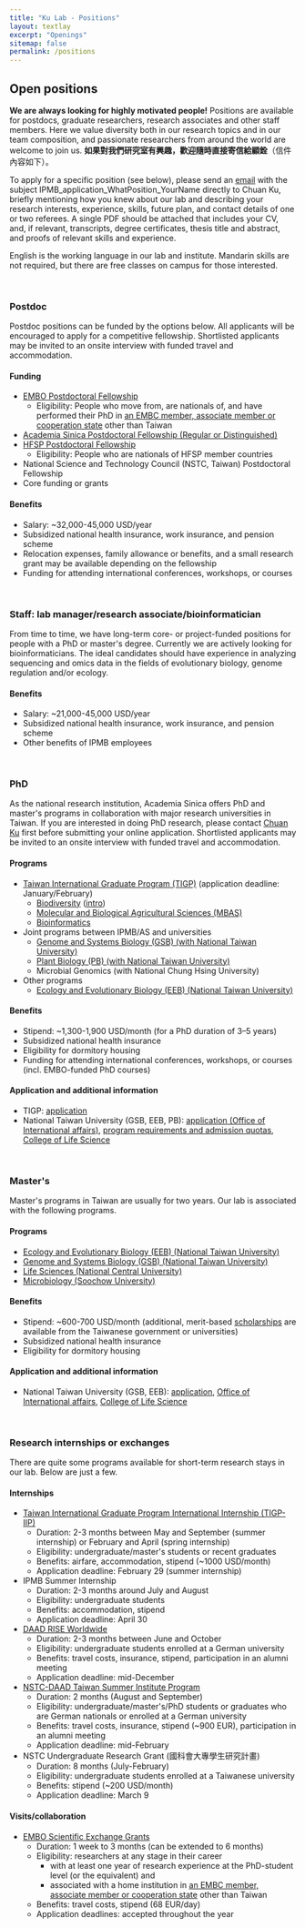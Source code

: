 ```yaml
---
title: "Ku Lab - Positions"
layout: textlay
excerpt: "Openings"
sitemap: false
permalink: /positions
---
```


## Open positions

**We are always looking for highly motivated people!** Positions are available for postdocs, graduate researchers, research associates and other staff members. Here we value diversity both in our research topics and in our team composition, and passionate researchers from around the world are welcome to join us. **如果對我們研究室有興趣，歡迎隨時直接寄信給顧銓**（信件內容如下）。

To apply for a specific position (see below), please send an [email](mailto:chuanku@gate.sinica.edu.tw) with the subject IPMB_application_WhatPosition_YourName directly to Chuan Ku, briefly mentioning how you knew about our lab and describing your research interests, experience, skills, future plan, and contact details of one or two referees. A single PDF should be attached that includes your CV, and, if relevant, transcripts, degree certificates, thesis title and abstract, and proofs of relevant skills and experience.

English is the working language in our lab and institute. Mandarin skills are not required, but there are free classes on campus for those interested.

<br/>

<h3>Postdoc</h3>
Postdoc positions can be funded by the options below. All applicants will be encouraged to apply for a competitive fellowship. Shortlisted applicants may be invited to an onsite interview with funded travel and accommodation.

#### Funding
* [EMBO Postdoctoral Fellowship](https://www.embo.org/funding-awards/fellowships/postdoctoral-fellowships)
  * Eligibility: People who move from, are nationals of, and have performed their PhD in [an EMBC member, associate member or cooperation state](https://www.embo.org/about-embo/member-states) other than Taiwan
* [Academia Sinica Postdoctoral Fellowship (Regular or Distinguished)](https://daais.sinica.edu.tw/pages/815)
* [HFSP Postdoctoral Fellowship](https://www.hfsp.org/funding/hfsp-funding/postdoctoral-fellowships)
  * Eligibility: People who are nationals of HFSP member countries
* National Science and Technology Council (NSTC, Taiwan) Postdoctoral Fellowship
* Core funding or grants

#### Benefits
* Salary: ~32,000-45,000 USD/year
* Subsidized national health insurance, work insurance, and pension scheme
* Relocation expenses, family allowance or benefits, and a small research grant may be available depending on the fellowship
* Funding for attending international conferences, workshops, or courses


<br/>


### Staff: lab manager/research associate/bioinformatician
From time to time, we have long-term core- or project-funded positions for people with a PhD or master's degree.
Currently we are actively looking for bioinformaticians. The ideal candidates should have experience in analyzing sequencing and omics data in the fields of evolutionary biology, genome regulation and/or ecology.

#### Benefits
* Salary: ~21,000-45,000 USD/year
* Subsidized national health insurance, work insurance, and pension scheme
* Other benefits of IPMB employees

<br/>


### PhD
As the national research institution, Academia Sinica offers PhD and master's programs in collaboration with major research universities in Taiwan. If you are interested in doing PhD research, please contact [Chuan Ku](mailto:chuanku@gate.sinica.edu.tw) first before submitting your online application. Shortlisted applicants may be invited to an onsite interview with funded travel and accommodation.

#### Programs
* [Taiwan International Graduate Program (TIGP)](http://tigp.sinica.edu.tw/) (application deadline: January/February)
  * [Biodiversity](http://tigp-biodiv.biodiv.tw/) ([intro](https://www.youtube.com/watch?v=rAPo5M88FXA&ab_channel=BRCAS))
  * [Molecular and Biological Agricultural Sciences (MBAS)](http://abrc.sinica.edu.tw/mbas/)
  * [Bioinformatics](https://tigpbp.iis.sinica.edu.tw/tigpbio/old/index.html)
* Joint programs between IPMB/AS and universities
  * [Genome and Systems Biology (GSB) (with National Taiwan University)](http://gsb.lifescience.ntu.edu.tw/e-introduction%20.htm)
  * [Plant Biology (PB) (with National Taiwan University)](https://www.ntuipb.info/home-eng)
  * Microbial Genomics (with National Chung Hsing University)
* Other programs
  * [Ecology and Evolutionary Biology (EEB) (National Taiwan University)](https://ecology.lifescience.ntu.edu.tw/doku.php/en/program_phd)

#### Benefits
* Stipend: ~1,300-1,900 USD/month (for a PhD duration of 3–5 years)
* Subsidized national health insurance
* Eligibility for dormitory housing
* Funding for attending international conferences, workshops, or courses (incl. EMBO-funded PhD courses)

#### Application and additional information
* TIGP: [application](https://tigp.apps.sinica.edu.tw/index.php)
* National Taiwan University (GSB, EEB, PB): [application (Office of International affairs)](http://oia.ntu.edu.tw/apply-to-ntu), [program requirements and admission quotas](https://oiasystem.ntu.edu.tw/admission/foreign/requirement/dept.list/id/38/fsemester/1/fdisplay/1?lang=en), [College of Life Science](https://youtu.be/mthyfB0OJR8)

<br/>

### Master's
Master's programs in Taiwan are usually for two years. Our lab is associated with the following programs.

#### Programs
* [Ecology and Evolutionary Biology (EEB) (National Taiwan University)](https://ecology.lifescience.ntu.edu.tw/doku.php/en/program_master)
* [Genome and Systems Biology (GSB) (National Taiwan University)](http://gsb.lifescience.ntu.edu.tw/e-introduction%20.htm)
* [Life Sciences (National Central University)](https://nculs.in.ncu.edu.tw/index.php/Index/index.html)
* [Microbiology (Soochow University)](http://microbiology.scu.edu.tw/nexus/)

#### Benefits
* Stipend: ~600-700 USD/month (additional, merit-based [scholarships](https://oia.ntu.edu.tw/study-at-ntu/degree-student/scholarships/scholarships-for-prospective-students) are available from the Taiwanese government or universities)
* Subsidized national health insurance
* Eligibility for dormitory housing

#### Application and additional information
* National Taiwan University (GSB, EEB): [application](https://admissions.ntu.edu.tw/apply/international-applications/), [Office of International affairs](https://oia.ntu.edu.tw/en/), [College of Life Science](https://youtu.be/mthyfB0OJR8)

<br/>

### Research internships or exchanges
There are quite some programs available for short-term research stays in our lab. Below are just a few.

#### Internships
* [Taiwan International Graduate Program International Internship (TIGP-IIP)](https://tigpsip.apps.sinica.edu.tw/index.php)
  * Duration: 2-3 months between May and September (summer internship) or February and April (spring internship)
  * Eligibility: undergraduate/master's students or recent graduates
  * Benefits: airfare, accommodation, stipend (~1000 USD/month)
  * Application deadline: February 29 (summer internship)
* IPMB Summer Internship
  * Duration: 2-3 months around July and August
  * Eligibility: undergraduate students
  * Benefits: accommodation, stipend
  * Application deadline: April 30
* [DAAD RISE Worldwide](https://www.daad.de/rise/en/rise-worldwide/)
  * Duration: 2-3 months between June and October
  * Eligibility: undergraduate students enrolled at a German university
  * Benefits: travel costs, insurance, stipend, participation in an alumni meeting
  * Application deadline: mid-December
* [NSTC-DAAD Taiwan Summer Institute Program](https://www2.daad.de/ausland/studieren/stipendium/de/70-stipendien-finden-und-bewerben/?status=3&target=103&subjectGrps=&intention=&daad=&q=&page=5&detail=50745820)
  * Duration: 2 months (August and September)
  * Eligibility: undergraduate/master's/PhD students or graduates who are German nationals or enrolled at a German university
  * Benefits: travel costs, insurance, stipend (~900 EUR), participation in an alumni meeting
  * Application deadline: mid-February
* NSTC Undergraduate Research Grant (國科會大專學生研究計畫)
    * Duration: 8 months (July-February)
    * Eligibility: undergraduate students enrolled at a Taiwanese university
    * Benefits: stipend (~200 USD/month)
    * Application deadline: March 9

#### Visits/collaboration
* [EMBO Scientific Exchange Grants](https://www.embo.org/funding/fellowships-grants-and-career-support/scientific-exchange-grants/)
  * Duration: 1 week to 3 months (can be extended to 6 months)
  * Eligibility: researchers at any stage in their career
    * with at least one year of research experience at the PhD-student level (or the equivalent) and
    * associated with a home institution in [an EMBC member, associate member or cooperation state](https://www.embo.org/about-embo/member-states) other than Taiwan
  * Benefits: travel costs, stipend (68 EUR/day)
  * Application deadlines: accepted throughout the year

<br/>

